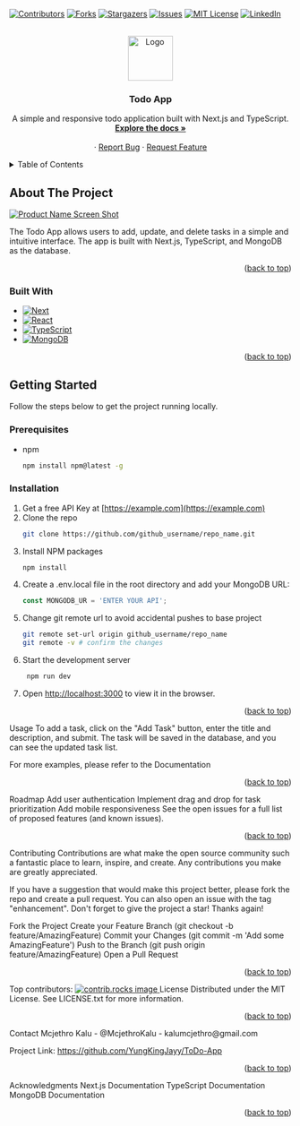 <a id="readme-top"></a>

<!-- PROJECT SHIELDS -->
[![Contributors][contributors-shield]][contributors-url]
[![Forks][forks-shield]][forks-url]
[![Stargazers][stars-shield]][stars-url]
[![Issues][issues-shield]][issues-url]
[![MIT License][license-shield]][license-url]
[![LinkedIn][linkedin-shield]][linkedin-url]

<!-- PROJECT LOGO -->
<br />
<div align="center">
  <a href="https://github.com/McjethroKalu/todo-app">
    <img src="/todo.png" alt="Logo" width="80" height="80">
  </a>

  <h3 align="center">Todo App</h3>

  <p align="center">
    A simple and responsive todo application built with Next.js and TypeScript.
    <br />
    <a href="https://github.com/McjethroKalu/todo-app"><strong>Explore the docs »</strong></a>
    <br />
    <br />
    <!-- <a href="https://github.com/McjethroKalu/todo-app">View Demo</a> -->
    ·
    <a href="https://github.com/YungKingJayy/ToDo-App/issues/new?labels=bug&template=bug-report---.md">Report Bug</a>
    ·
    <a href="https://github.com/YungKingJayy/ToDo-App/issues/new?labels=enhancement&template=feature-request---.md">Request Feature</a>
  </p>
</div>

<!-- TABLE OF CONTENTS -->
<details>
  <summary>Table of Contents</summary>
  <ol>
    <li>
      <a href="#about-the-project">About The Project</a>
      <ul>
        <li><a href="#built-with">Built With</a></li>
      </ul>
    </li>
    <li>
      <a href="#getting-started">Getting Started</a>
      <ul>
        <li><a href="#prerequisites">Prerequisites</a></li>
        <li><a href="#installation">Installation</a></li>
      </ul>
    </li>
    <li><a href="#usage">Usage</a></li>
    <li><a href="#roadmap">Roadmap</a></li>
    <li><a href="#contributing">Contributing</a></li>
    <li><a href="#license">License</a></li>
    <li><a href="#contact">Contact</a></li>
    <li><a href="#acknowledgments">Acknowledgments</a></li>
  </ol>
</details>

<!-- ABOUT THE PROJECT -->
## About The Project

[![Product Name Screen Shot][product-screenshot]](https://example.com)

The Todo App allows users to add, update, and delete tasks in a simple and intuitive interface. The app is built with Next.js, TypeScript, and MongoDB as the database.

<p align="right">(<a href="#readme-top">back to top</a>)</p>

### Built With

* [![Next][Next.js]][Next-url]
* [![React][React.js]][React-url]
* [![TypeScript][TypeScript]][TypeScript-url]
* [![MongoDB][MongoDB]][MongoDB-url]

<p align="right">(<a href="#readme-top">back to top</a>)</p>

<!-- GETTING STARTED -->
## Getting Started

Follow the steps below to get the project running locally.

### Prerequisites

* npm
  ```sh
  npm install npm@latest -g

### Installation

1. Get a free API Key at [https://example.com](https://example.com)
2. Clone the repo
   ```sh
   git clone https://github.com/github_username/repo_name.git
   ```
3. Install NPM packages
   ```sh
   npm install
   ```
4. Create a .env.local file in the root directory and add your MongoDB URL:
   ```js
   const MONGODB_UR = 'ENTER YOUR API';
   ```
5. Change git remote url to avoid accidental pushes to base project
   ```sh
   git remote set-url origin github_username/repo_name
   git remote -v # confirm the changes

6. Start the development server
   ```sh
    npm run dev
    ```
7. Open [http://localhost:3000](http://localhost:3000) to view it in the browser.


<p align="right">(<a href="#readme-top">back to top</a>)</p> <!-- USAGE EXAMPLES -->
Usage
To add a task, click on the "Add Task" button, enter the title and description, and submit. The task will be saved in the database, and you can see the updated task list.

For more examples, please refer to the Documentation

<p align="right">(<a href="#readme-top">back to top</a>)</p> <!-- ROADMAP -->
Roadmap
 Add user authentication
 Implement drag and drop for task prioritization
 Add mobile responsiveness
See the open issues for a full list of proposed features (and known issues).

<p align="right">(<a href="#readme-top">back to top</a>)</p> <!-- CONTRIBUTING -->
Contributing
Contributions are what make the open source community such a fantastic place to learn, inspire, and create. Any contributions you make are greatly appreciated.

If you have a suggestion that would make this project better, please fork the repo and create a pull request. You can also open an issue with the tag "enhancement". Don't forget to give the project a star! Thanks again!

Fork the Project
Create your Feature Branch (git checkout -b feature/AmazingFeature)
Commit your Changes (git commit -m 'Add some AmazingFeature')
Push to the Branch (git push origin feature/AmazingFeature)
Open a Pull Request
<p align="right">(<a href="#readme-top">back to top</a>)</p>
Top contributors:
<a href="https://github.com/McjethroKalu/todo-app/graphs/contributors"> <img src="https://contrib.rocks/image?repo=McjethroKalu/todo-app" alt="contrib.rocks image" /> </a> <!-- LICENSE -->
License
Distributed under the MIT License. See LICENSE.txt for more information.

<p align="right">(<a href="#readme-top">back to top</a>)</p> <!-- CONTACT -->
Contact
Mcjethro Kalu - @McjethroKalu - kalumcjethro@gmail.com

Project Link: https://github.com/YungKingJayy/ToDo-App

<p align="right">(<a href="#readme-top">back to top</a>)</p> <!-- ACKNOWLEDGMENTS -->
Acknowledgments
Next.js Documentation
TypeScript Documentation
MongoDB Documentation
<p align="right">(<a href="#readme-top">back to top</a>)</p> <!-- MARKDOWN LINKS & IMAGES -->


<!-- MARKDOWN LINKS & IMAGES -->
<!-- https://www.markdownguide.org/basic-syntax/#reference-style-links -->
[contributors-shield]: https://img.shields.io/github/contributors/othneildrew/Best-README-Template.svg?style=for-the-badge
[contributors-url]: https://github.com/othneildrew/Best-README-Template/graphs/contributors
[forks-shield]: https://img.shields.io/github/forks/othneildrew/Best-README-Template.svg?style=for-the-badge
[forks-url]: https://github.com/othneildrew/Best-README-Template/network/members
[stars-shield]: https://img.shields.io/github/stars/othneildrew/Best-README-Template.svg?style=for-the-badge
[stars-url]: https://github.com/othneildrew/Best-README-Template/stargazers
[issues-shield]: https://img.shields.io/github/issues/othneildrew/Best-README-Template.svg?style=for-the-badge
[issues-url]: https://github.com/othneildrew/Best-README-Template/issues
[license-shield]: https://img.shields.io/github/license/othneildrew/Best-README-Template.svg?style=for-the-badge
[license-url]: https://github.com/othneildrew/Best-README-Template/blob/master/LICENSE.txt
[linkedin-shield]: https://img.shields.io/badge/-LinkedIn-black.svg?style=for-the-badge&logo=linkedin&colorB=555
[linkedin-url]: https://linkedin.com/in/othneildrew
[product-screenshot]: /screenshot.png
[Next.js]: https://img.shields.io/badge/next.js-000000?style=for-the-badge&logo=nextdotjs&logoColor=white
[Next-url]: https://nextjs.org/
[React.js]: https://img.shields.io/badge/React-20232A?style=for-the-badge&logo=react&logoColor=61DAFB
[React-url]: https://reactjs.org/
[Vue.js]: https://img.shields.io/badge/Vue.js-35495E?style=for-the-badge&logo=vuedotjs&logoColor=4FC08D
[Vue-url]: https://vuejs.org/
[Angular.io]: https://img.shields.io/badge/Angular-DD0031?style=for-the-badge&logo=angular&logoColor=white
[Angular-url]: https://angular.io/
[Svelte.dev]: https://img.shields.io/badge/Svelte-4A4A55?style=for-the-badge&logo=svelte&logoColor=FF3E00
[Svelte-url]: https://svelte.dev/
[Laravel.com]: https://img.shields.io/badge/Laravel-FF2D20?style=for-the-badge&logo=laravel&logoColor=white
[Laravel-url]: https://laravel.com
[Bootstrap.com]: https://img.shields.io/badge/Bootstrap-563D7C?style=for-the-badge&logo=bootstrap&logoColor=white
[Bootstrap-url]: https://getbootstrap.com
[JQuery.com]: https://img.shields.io/badge/jQuery-0769AD?style=for-the-badge&logo=jquery&logoColor=white
[JQuery-url]: https://jquery.com 
[TypeScript]: https://img.shields.io/badge/TypeScript-007ACC?style=for-the-badge&logo=typescript&logoColor=white
[TypeScript-url]: https://www.typescriptlang.org/
[MongoDB]: https://img.shields.io/badge/MongoDB-4EA94B?style=for-the-badge&logo=mongodb&logoColor=white
[MongoDB-url]: https://img.shields.io/badge/MongoDB-4EA94B?style=for-the-badge&logo=mongodb&logoColor=white
